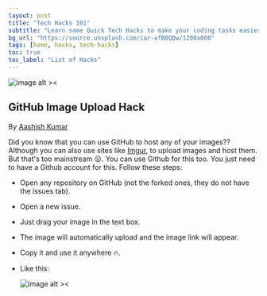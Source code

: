 ```yaml
---
layout: post
title: "Tech Hacks 101"
subtitle: "Learn some Quick Tech Hacks to make your coding tasks easier."
bg_url: "https://source.unsplash.com/iar-afB0QQw/1200x800"
tags: [home, hacks, tech-hacks]
toc: true
toc_label: "List of Hacks"
---
```


<!-- Write your hack with a heading and add a link in table of contents as shown in the sample hack. -->

![image alt ><](https://i.kym-cdn.com/entries/icons/facebook/000/021/807/ig9OoyenpxqdCQyABmOQBZDI0duHk2QZZmWg2Hxd4ro.jpg)

## GitHub Image Upload Hack
By [Aashish Kumar](https://github.com/aashish-ak)

Did you know that you can use GitHub to host any of your images?? Although you can also use sites like [Imgur](https://imgur.com/upload), to upload images and host them. But that's too mainstream :stuck_out_tongue:. You can use Github for this too. You just need to have a Github account for this. Follow these steps:

- Open any repository on GitHub (not the forked ones, they do not have the issues tab).
- Open a new issue.
- Just drag your image in the text box.
- The image will automatically upload and the image link will appear.
- Copy it and use it anywhere :fire:.
- Like this:

  ![image alt ><](https://media.giphy.com/media/XftMtAxDBQcZ6pcxUn/source.gif)

